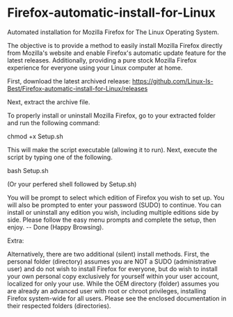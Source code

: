 # Firefox-automatic-install-for-Linux
Automated installation for Mozilla Firefox for The Linux Operating System. 

The objective is to provide a method to easily install Mozilla Firefox directly from Mozilla's website and enable Firefox's automatic update feature for the latest releases. Additionally, providing a pure stock Mozilla Firefox experience for everyone using your Linux computer at home. 

First, download the latest archived release: https://github.com/Linux-Is-Best/Firefox-automatic-install-for-Linux/releases

Next, extract the archive file.

To properly install or uninstall Mozilla Firefox, go to your extracted folder and run the following command:

chmod +x Setup.sh

This will make the script executable (allowing it to run).  Next, execute the script by typing one of the following.

bash Setup.sh
   
   (Or your perfered shell followed by Setup.sh)

You will be prompt to select which edition of Firefox you wish to set up. You will also be prompted to enter your password (SUDO) to continue. You can install or uninstall any edition you wish, including multiple editions side by side. Please follow the easy menu prompts and complete the setup, then enjoy. -- Done (Happy Browsing).

Extra:

Alternatively, there are two additional (silent) install methods. First, the personal folder (directory) assumes you are NOT a SUDO (administrative user) and do not wish to install Firefox for everyone, but do wish to install your own personal copy exclusively for yourself within your user account, localized for only your use. While the OEM directory (folder) assumes you are already an advanced user with root or chroot privileges, installing Firefox system-wide for all users. Please see the enclosed documentation in their respected folders (directories).
